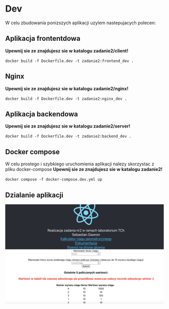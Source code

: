 # Dev

W celu zbudowania ponizszych aplikacji uzylem nastepujacych polecen:

## Aplikacja frontentdowa

**Upewnij sie ze znajdujesz sie w katalogu zadanie2/client!**

``
docker build -f Dockerfile.dev -t zadanie2:frontend_dev .
``

## Nginx

**Upewnij sie ze znajdujesz sie w katalogu zadanie2/nginx!**

``
docker build -f Dockerfile.dev -t zadanie2:nginx_dev .
``

## Aplikacja backendowa

**Upewnij sie ze znajdujesz sie w katalogu zadanie2/server!**

``
docker build -f Dockerfile.dev -t zadanie2:backend_dev .
``

## Docker compose

W celu prostego i szybkiego uruchomienia aplikacji nalezy skorzystac z pliku docker-compose
**Upewnij sie ze znajdujesz sie w katalogu zadanie2!**

``
docker compose -f docker-compose.dev.yml up
``

## Dzialanie aplikacji

![app in work](working_app.png)